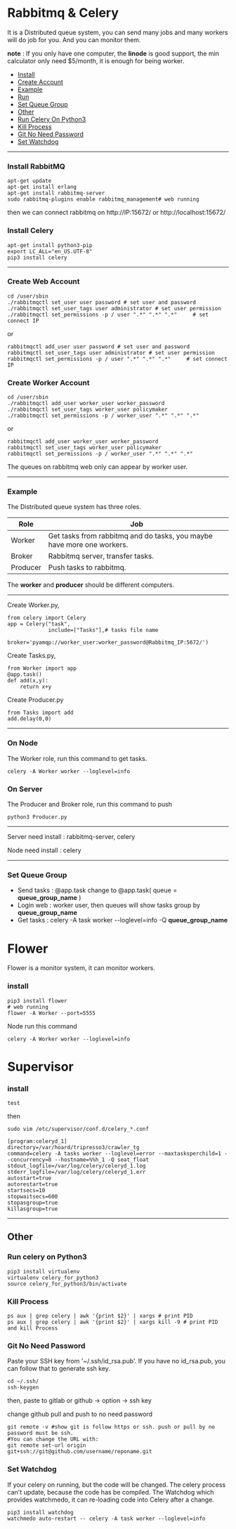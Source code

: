 # Rabbitmq & Celery



It is a Distributed queue system, you can send many jobs and many workers will do job for you. And you can monitor them.<br>

**note** : If you only have one computer, the **linode** is good support, the min calculator only need $5/month, it is enough for being worker.

*  [Install](https://github.com/f496328mm/RabbitmqCelery#install-rabbitmq)
*  [Create Account](https://github.com/f496328mm/RabbitmqCelery#create-web-account)
*  [Example](https://github.com/f496328mm/RabbitmqCelery#Example)
*  [Run](https://github.com/f496328mm/RabbitmqCelery#on-node)
*  [Set Queue Group](https://github.com/f496328mm/RabbitmqCelery#set-queue-group)
*  [Other](https://github.com/f496328mm/RabbitmqCelery/blob/master/README.md#other)
*  [Run Celery On Python3](https://github.com/f496328mm/RabbitmqCelery#run-celery-on-python3)
*  [Kill Process](https://github.com/f496328mm/RabbitmqCelery#kill-process)
*  [Git No Need Password](https://github.com/f496328mm/RabbitmqCelery#git-no-need-password)
*  [Set Watchdog](https://github.com/f496328mm/RabbitmqCelery#set-watchdog)

----------------------------

### Install RabbitMQ
    apt-get update 
    apt-get install erlang
    apt-get install rabbitmq-server
    sudo rabbitmq-plugins enable rabbitmq_management# web running

then we can connect rabbitmq on
http://IP:15672/  or http://localhost:15672/  
<!--if ERROR: node with name "rabbit" already running on "localhost"
https://www.cnblogs.com/Sisiflying/p/6386988.html -->

### Install Celery
    apt-get install python3-pip
    export LC_ALL="en_US.UTF-8"
    pip3 install celery

------------------
### Create Web Account

    cd /user/sbin
    ./rabbitmqctl set_user user password # set user and password
    ./rabbitmqctl set_user_tags user administrator # set user permission
    ./rabbitmqctl set_permissions -p / user ".*" ".*" ".*"     # set connect IP
or

    rabbitmqctl add_user user password # set user and password
    rabbitmqctl set_user_tags user administrator # set user permission
    rabbitmqctl set_permissions -p / user ".*" ".*" ".*"     # set connect IP

### Create Worker Account

    cd /user/sbin
    ./rabbitmqctl add_user worker_user worker_password
    ./rabbitmqctl set_user_tags worker_user policymaker
    ./rabbitmqctl set_permissions -p / worker_user ".*" ".*" ".*"   
or

    rabbitmqctl add_user worker_user worker_password
    rabbitmqctl set_user_tags worker_user policymaker
    rabbitmqctl set_permissions -p / worker_user ".*" ".*" ".*"   
    
The queues on rabbitmq web only can appear by worker user.

------------------

### Example
The Distributed queue system has three roles.

| Role | Job |
|------|-----|
|Worker|Get tasks from rabbitmq and do tasks, you maybe have more one workers.|
|Broker|Rabbitmq server, transfer tasks.|
|Producer|Push tasks to rabbitmq.|

The **worker** and **producer** should be different computers.

------------------
Create Worker.py, 

    from celery import Celery
    app = Celery("task",
                 include=["Tasks"],# tasks file name
                 broker='pyamqp://worker_user:worker_password@Rabbitmq_IP:5672/')

Create Tasks.py, 

    from Worker import app
    @app.task()
    def add(x,y):
        return x+y
        
Create Producer.py

    from Tasks import add
    add.delay(0,0)
    
------------------
### On Node
The Worker role, run this command to get tasks.

    celery -A Worker worker --loglevel=info
### On Server
The Producer and Broker role, run this command to push
    
    python3 Producer.py
-------------------------------
Server need install : rabbitmq-server, celery
<!--crontab : git clone url, python3 job-->

Node need install : celery
<!--crontab : git clone url
vim /etc/rc.local # it will run on boot-->

-------------------------------
### Set Queue Group
* Send tasks : @app.task change to @app.task( queue = **queue_group_name** )
* Login web : worker user, then queues will show tasks group by **queue_group_name**
* Get tasks : celery -A task worker --loglevel=info -Q **queue_group_name** 

# Flower

Flower is a monitor system, it can monitor workers.
### install
    pip3 install flower
    # web running
    flower -A Worker --port=5555
Node run this command

    celery -A Worker worker --loglevel=info

# Supervisor
### install
    test
then
    
    sudo vim /etc/supervisor/conf.d/celery_*.conf

    [program:celeryd_1]
    directory=/var/hoard/tripresso3/crawler_tg
    command=celery -A tasks worker --loglevel=error --maxtasksperchild=1 --concurrency=8 --hostname=%%h_1 -Q seat_float
    stdout_logfile=/var/log/celery/celeryd_1.log
    stderr_logfile=/var/log/celery/celeryd_1.err
    autostart=true
    autorestart=true
    startsecs=10
    stopwaitsecs=600
    stopasgroup=true
    killasgroup=true
-------------------------------
## Other
### Run celery on Python3

    pip3 install virtualenv 
    virtualenv celery_for_python3
    source celery_for_python3/bin/activate
### Kill Process

    ps aux | grep celery | awk '{print $2}' | xargs # print PID
    ps aux | grep celery | awk '{print $2}' | xargs kill -9 # print PID and kill Process
### Git No Need Password
Paste your SSH key from  '~/.ssh/id_rsa.pub'. If you have no id_rsa.pub, you can follow that to generate ssh key.<br>

    cd ~/.ssh/
    ssh-keygen
then, paste to gitlab or github -> option -> ssh key<br>

change github pull and push to no need password

    git remote -v #show git is follow https or ssh. push or pull by no password must be ssh.
    #You can change the URL with:
    git remote set-url origin git+ssh://git@github.com/username/reponame.git

### Set Watchdog
If your celery on running, but the code will be changed.
The celery process can't update, because the code has be compiled.
The Watchdog which provides watchmedo, it can re-loading code into Celery after a change.

    pip3 install watchdog
    watchmedo auto-restart -- celery -A task worker --loglevel=info





